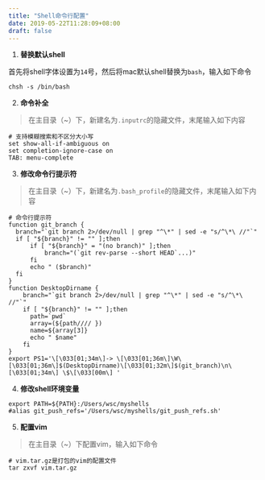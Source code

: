 ```yaml
---
title: "Shell命令行配置"
date: 2019-05-22T11:28:09+08:00
draft: false
---
```


1. **替换默认shell**

首先将shell字体设置为`14`号，然后将mac默认shell替换为`bash`，输入如下命令

```
chsh -s /bin/bash
```

2. **命令补全**

> 在主目录（~）下，新建名为`.inputrc`的隐藏文件，末尾输入如下内容

```
# 支持模糊搜索和不区分大小写
set show-all-if-ambiguous on
set completion-ignore-case on
TAB: menu-complete
```

3. **修改命令行提示符**

> 在主目录（~）下，新建名为`.bash_profile`的隐藏文件，末尾输入如下内容

```
# 命令行提示符
function git_branch {
  branch="`git branch 2>/dev/null | grep "^\*" | sed -e "s/^\*\ //"`"
  if [ "${branch}" != "" ];then
      if [ "${branch}" = "(no branch)" ];then
          branch="(`git rev-parse --short HEAD`...)"
      fi
      echo " ($branch)"
  fi
}
function DesktopDirname {
    branch="`git branch 2>/dev/null | grep "^\*" | sed -e "s/^\*\ //"`"
    if [ "${branch}" != "" ];then
      path=`pwd`
      array=(${path//// })
      name=${array[3]}
      echo " $name"
    fi
}
export PS1='\[\033[01;34m\]-> \[\033[01;36m\]\W\[\033[01;36m\]$(DesktopDirname)\[\033[01;32m\]$(git_branch)\n\[\033[01;34m\] \$\[\033[00m\] '
```

4. **修改shell环境变量**

```
export PATH=${PATH}:/Users/wsc/myshells
#alias git_push_refs='/Users/wsc/myshells/git_push_refs.sh'
```

5. **配置vim**

> 在主目录（~）下配置vim，输入如下命令

```
# vim.tar.gz是打包的vim的配置文件
tar zxvf vim.tar.gz
```